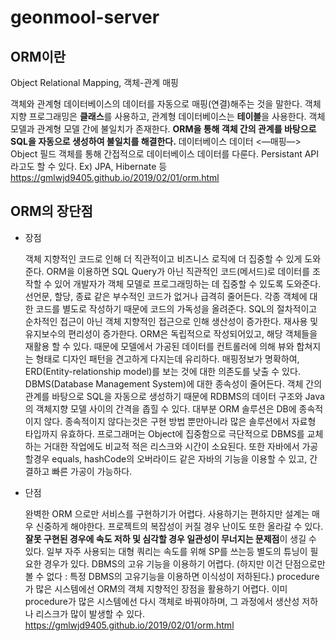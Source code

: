 # geonmool-server

## ORM이란

Object Relational Mapping, 객체-관계 매핑

객체와 관계형 데이터베이스의 데이터를 자동으로 매핑(연결)해주는 것을 말한다.
객체 지향 프로그래밍은 **클래스**를 사용하고, 관계형 데이터베이스는 **테이블**을 사용한다.
객체 모델과 관계형 모델 간에 불일치가 존재한다.
**ORM을 통해 객체 간의 관계를 바탕으로 SQL을 자동으로 생성하여 불일치를 해결한다.**
데이터베이스 데이터 <—매핑—> Object 필드
객체를 통해 간접적으로 데이터베이스 데이터를 다룬다.
Persistant API라고도 할 수 있다.
Ex) JPA, Hibernate 등
https://gmlwjd9405.github.io/2019/02/01/orm.html

## ORM의 장단점

- 장점

  객체 지향적인 코드로 인해 더 직관적이고 비즈니스 로직에 더 집중할 수 있게 도와준다.
  ORM을 이용하면 SQL Query가 아닌 직관적인 코드(메서드)로 데이터를 조작할 수 있어 개발자가 객체 모델로 프로그래밍하는 데 집중할 수 있도록 도와준다.
  선언문, 할당, 종료 같은 부수적인 코드가 없거나 급격히 줄어든다.
  각종 객체에 대한 코드를 별도로 작성하기 때문에 코드의 가독성을 올려준다.
  SQL의 절차적이고 순차적인 접근이 아닌 객체 지향적인 접근으로 인해 생산성이 증가한다.
  재사용 및 유지보수의 편리성이 증가한다.
  ORM은 독립적으로 작성되어있고, 해당 객체들을 재활용 할 수 있다.
  때문에 모델에서 가공된 데이터를 컨트롤러에 의해 뷰와 합쳐지는 형태로 디자인 패턴을 견고하게 다지는데 유리하다.
  매핑정보가 명확하여, ERD(Entity-relationship model)를 보는 것에 대한 의존도를 낮출 수 있다.
  DBMS​(Database Management System)에 대한 종속성이 줄어든다.
  객체 간의 관계를 바탕으로 SQL을 자동으로 생성하기 때문에 RDBMS의 데이터 구조와 Java의 객체지향 모델 사이의 간격을 좁힐 수 있다.
  대부분 ORM 솔루션은 DB에 종속적이지 않다.
  종속적이지 않다는것은 구현 방법 뿐만아니라 많은 솔루션에서 자료형 타입까지 유효하다.
  프로그래머는 Object에 집중함으로 극단적으로 DBMS를 교체하는 거대한 작업에도 비교적 적은 리스크와 시간이 소요된다.
  또한 자바에서 가공할경우 equals, hashCode의 오버라이드 같은 자바의 기능을 이용할 수 있고, 간결하고 빠른 가공이 가능하다.

- 단점

  완벽한 ORM 으로만 서비스를 구현하기가 어렵다.
  사용하기는 편하지만 설계는 매우 신중하게 해야한다.
  프로젝트의 복잡성이 커질 경우 난이도 또한 올라갈 수 있다.
  **잘못 구현된 경우에 속도 저하 및 심각할 경우 일관성이 무너지는 문제점**이 생길 수 있다.
  일부 자주 사용되는 대형 쿼리는 속도를 위해 SP를 쓰는등 별도의 튜닝이 필요한 경우가 있다.
  DBMS의 고유 기능을 이용하기 어렵다. (하지만 이건 단점으로만 볼 수 없다 : 특정 DBMS의 고유기능을 이용하면 이식성이 저하된다.)
  procedure가 많은 시스템에선 ORM의 객체 지향적인 장점을 활용하기 어렵다.
  이미 procedure가 많은 시스템에선 다시 객체로 바꿔야하며, 그 과정에서 생산성 저하나 리스크가 많이 발생할 수 있다.
  https://gmlwjd9405.github.io/2019/02/01/orm.html
